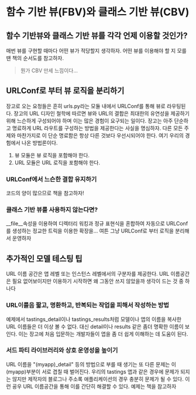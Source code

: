# 함수 기반 뷰(FBV)와 클래스 기반 뷰(CBV)
## 함수 기반뷰와 클래스 기반 뷰를 각각 언제 이용할 것인가?
매번 뷰를 구현할 때마다 어떤 뷰가 적당할지 생각하자. 어떤 뷰를 이용해야 할 지 모를땐 책의 순서도를 참고하자.
> 뭔가 CBV 만세 느낌이다...

## URLConf로 부터 뷰 로직을 분리하기
장고로 오는 요청들은 흔히 urls.py라는 모듈 내에서 URLConf를 통해 뷰로 라우팅된다. 장고의 URL 디자인 철학에 따르면 뷰와 URL의 결합은 최대한의 유연성을 제공하기 위해 느슨하게 구성되어야 하며 이는 많은 경험이 요구되는 일이다.
장고는 아주 단순하고 명료하게  URL 라우트를 구성하는 방법을 제공한다는 사실을 명심하자. 다른 모든 주제와 마찬가지로 이 단순 명료함은 항상 다른 것보다 우선시되어야 한다. 여기 우리의 경험에서 나온 방법론이다.
1. 뷰 모듈은 뷰 로직을 포함해야 한다.
2. URL 모듈은 URL 로직을 포함해야 한다.

### URLConf에서 느슨한 결합 유지하기
코드의 양이 많으므로 책을 참고하자!

### 클래스 기반 뷰를 사용하지 않는다면?
__file__속성을 이용하여 디렉터리 워킹과 정규 표현식을 혼합하여 자동으로 URLConf를 생성하는 정교한 트릭을 이용한 확장을...
여튼 그냥 URLConf로 부터 로직을 분리해서 운영하자

## 추가적인 모델 테스팅 팁
URL 이름 공간은 앱 레벨 또는 인스턴스 레벨에서의 구분자를 제공한다. URL 이름공간은  필요 없어보이지만 이용하기 시작하면 왜 그동안 쓰지 않았을까 생각이 드는 것 중 하나다

### URL이를음  짧고, 명환하고, 반복되는 작업을 피해서 작성하는 방법
예제에서 tastings_detail이나 tastings_results처럼 모델이나 앱의 이름을 복사한 URL 이름들은 더 이상 볼 수 없다. 대신 detail이나 results 같은 좀더 명확한 이름이 보인다. 이는 장고에 처음 입문하는 개발자들이 앱을 좀 더 쉽게 이해하는 데 도움이 된다. 

### 서드 파티 라이브러리와 상호 운영성을 높이기 
URL 이름을 "(myapp)\_detail" 등의  방법으로 부를 때 생기는 또 다른 문제는 이  (myapp)부분이 서로 겹칠 때 벌어진다. 우리의 tastings 앱과 같은 경우에 문제가 되지는 않지만 제작자의 블로그나 주소록 애플리케이션의 경우 충분히 문제가 될 수 있다. 이런 굥우 URL 이름공간을 통해 이를 간단히 해결할 수 있다. 예제는 책을 참고하자



